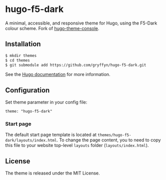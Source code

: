 # hugo-f5-dark

A minimal, accessible, and responsive theme for Hugo, using the F5-Dark colour scheme. Fork of [hugo-theme-console](https://github.com/mrmierzejewski/hugo-theme-console).

## Installation

```sh
$ mkdir themes
$ cd themes
$ git submodule add https://github.com/gryffyn/hugo-f5-dark.git
```
    
See the [Hugo documentation](https://gohugo.io/themes/installing/) for more information.

## Configuration

Set theme parameter in your config file:

```
theme: "hugo-f5-dark"
```

### Start page

The default start page template is located at ```themes/hugo-f5-dark/layouts/index.html```. To change the page content, you to need to copy this file to 
your website top-level ```layouts``` folder (```layouts/index.html```).

## License

The theme is released under the MIT License.
